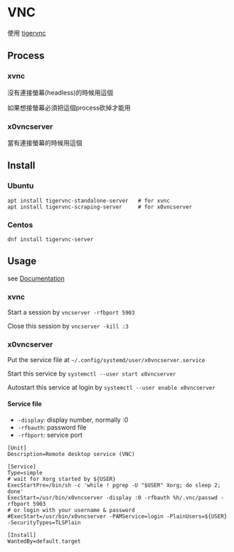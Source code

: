 # VNC

使用 [tigervnc](https://tigervnc.org)

## Process

### xvnc
沒有連接螢幕(headless)的時候用這個

如果想接螢幕必須把這個process砍掉才能用

### x0vncserver
當有連接螢幕的時候用這個

## Install

### Ubuntu

    apt install tigervnc-standalone-server   # for xvnc
    apt install tigervnc-scraping-server     # for x0vncserver

### Centos

    dnf install tigervnc-server

## Usage

see [Documentation](https://wiki.archlinux.org/title/TigerVNC)

### xvnc

Start a session by `vncserver -rfbport 5903`

Close this session by `vncserver -kill :3`


### x0vncserver

Put the service file at `~/.config/systemd/user/x0vncserver.service`

Start this service by `systemctl --user start x0vncserver`

Autostart this service at login by `systemctl --user enable x0vncserver`

#### Service file

-  `-display`: display number, normally :0
-  `-rfbauth`: password file
-  `-rfbport`: service port

```shell
[Unit]
Description=Remote desktop service (VNC)

[Service]
Type=simple
# wait for Xorg started by ${USER}
ExecStartPre=/bin/sh -c 'while ! pgrep -U "$USER" Xorg; do sleep 2; done'
ExecStart=/usr/bin/x0vncserver -display :0 -rfbauth %h/.vnc/passwd -rfbport 5903
# or login with your username & password
#ExecStart=/usr/bin/x0vncserver -PAMService=login -PlainUsers=${USER} -SecurityTypes=TLSPlain

[Install]
WantedBy=default.target

```
